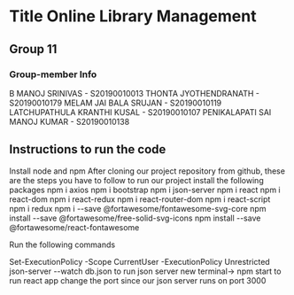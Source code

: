 # Title Online Library Management
## Group 11
### Group-member Info

B MANOJ SRINIVAS - S20190010013
THONTA JYOTHENDRANATH - S20190010179
MELAM JAI BALA SRUJAN - S20190010119 
LATCHUPATHULA KRANTHI KUSAL - S20190010107
PENIKALAPATI SAI MANOJ KUMAR - S20190010138

## Instructions to run the code

Install node and npm
After cloning our project repository from github, these are the steps you have to follow to run our project
install the following packages
npm i axios
npm i bootstrap
npm i json-server
npm i react
npm i react-dom
npm i react-redux
npm i react-router-dom
npm i react-script
npm i redux
npm i --save @fortawesome/fontawesome-svg-core
npm install --save @fortawesome/free-solid-svg-icons
npm install --save @fortawesome/react-fontawesome

Run the following commands

Set-ExecutionPolicy -Scope CurrentUser -ExecutionPolicy Unrestricted
json-server --watch db.json to run json server
new terminal-> npm start to run react app 
change the port since our json server runs on port 3000
